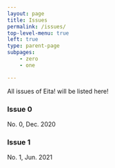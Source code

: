 ```yaml
---
layout: page
title: Issues
permalink: /issues/
top-level-menu: true
left: true
type: parent-page
subpages: 
    - zero
    - one

---
```


All issues of Eita! will be listed here!

### Issue 0

No. 0, Dec. 2020

### Issue 1

 No. 1, Jun. 2021
